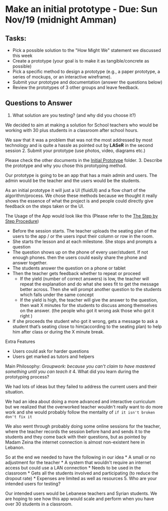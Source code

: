 # Make an initial prototype - Due: Sun Nov/19 (midnight Amman)

## Tasks:

* Pick a possible solution to the "How Might We" statement we discussed this week
* Create a prototype (your goal is to make it as tangible/concrete as possible)
* Pick a specific method to design a prototype (e.g., a paper prototype, a series of mockups, or an interactive wireframe).
* Submit your prototype and documentation (answer the questions below)
* Review the prototypes of 3 other groups and leave feedback.

## Questions to Answer

1. What solution are you testing? (and why did you choose it?)

  We decided to aim at making a solution for School teachers who would be working with 30 plus students in a classroom after school hours.

  We saw that it was a problem that was not the most addressed by most technology and is quite a hassle as pointed out by **LASeR** in the second session
2. Submit your prototype (use photos, video, diagrams etc.)

  Please check the other documents in the [Initial Prototype](https://gitlab.refugeelearning.site/rla/BeirutByByte/team-template/blob/master/challenge2/Initial%20Prototype) folder.
3. Describe the prototype and why you chose this prototyping method.

  Our prototype is going to be an app that has a main admin and users. The admin would be the teacher and the users would be the students.

  As an initial prototype it will just a UI (fluidUI) and a flow chart of the algorithm/process. We chose these methods because we thought it really shows the essence of what the project is and people could directly give feedback on the steps taken or the UI.

  The Usage of the App would look like this (Please refer to the [The Step by Step Procedure](https://gitlab.refugeelearning.site/rla/BeirutByByte/team-template/blob/master/challenge2/Initial%20Prototype/The%20Step%20by%20Step%20Procedure.PNG))
  * Before the session starts. The teacher uploads the seating plan of the users to the app / or the users input their column or row in the room.
  * She starts the lesson and at each milestone. She stops and prompts a question
  * The question shows up on the phone of every user/student. If not enough phones. then the users could easily share the phone and answer together.
  * The students answer the question on a phone or tablet
  * Then the teacher gets feedback whether to repeat or proceed
    * If the yield (number of correct answers) is low, the teacher will repeat the explanation and do what she sees fit to get the message better across. Then she will prompt another question to the students which falls under the same concept
    * If the yield is high, the teacher will give the answer to the question, then wait X minutes for the students to discuss among themselves on the answer. (the people who got it wrong ask those who got it right )
  * If she proceeds the student who got it wrong, gets a message to ask a student that’s seating close to him(according to the seating plan) to help him after class or during the X minute break.

  Extra Features
  * Users could ask for harder questions
  * Users get marked as tutors and helpers

  Main Philosophy: *Groupwork: because you can't claim to have mastered something until you can teach it*
4. What did you learn during the prototyping process?

  We had lots of ideas but they failed to address the current users and their situation.

  We had an idea about doing a more advanced and interactive curriculum but we realized that the overworked teacher wouldn't really want to do more work and she would probably follow the mentality of `if it isn't broken don't fix it`

  We also went through probably doing some online sessions for the teacher, where the teacher records the session before hand and sends it to the students and they come back with their questions, but as pointed by Madam Zeina the internet connection is almost non-existent here in Lebanon.

  So at the end we needed to have the following in our idea
    * A small or no adjustment for the teacher
    * A system that wouldn't require an internet access but could use a LAN connection
    * Needs to be used in the classroom
    * Gets all the students involved and participating (to reduce the dropout rate)
    * Expenses are limited as well as resources
5. Who are your intended users for testing?

  Our intended users would be Lebanese teachers and Syrian students. We are hoping to see how this app would scale and perform when you have over 30 students in a classroom.  
